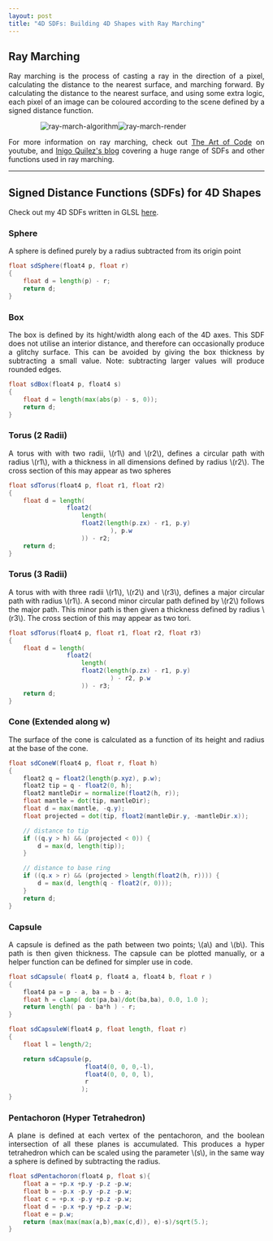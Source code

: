 ```yaml
---
layout: post
title: "4D SDFs: Building 4D Shapes with Ray Marching"
---
```


## Ray Marching

<p style="text-align: justify">
Ray marching is the process of casting a ray in the direction of a pixel, calculating the distance to the nearest surface, and marching forward. By calculating the distance to the nearest surface, and using some extra logic, each pixel of an image can be coloured according to the scene defined by a signed distance function.
</p>

<p style="max-width: 75%;margin-left: auto;margin-right: auto;">
<img src="{{ '/assets/figures/algorithm_ai.png' | absolute_url }} " alt="ray-march-algorithm" style="max-width: 50%;float:left"/> 
<img src="{{ '/assets/figures/raymarch_ai.png' | absolute_url }} " alt="ray-march-render" style="max-width: 50%"/> 
</p>
<div class="bottom-spacer-small"></div>
<p style="text-align: justify">
For more information on ray marching, check out <a href="https://www.youtube.com/playlist?list=PLGmrMu-IwbgtMxMiV3x4IrHPlPmg7FD-P" >The Art of Code</a> on youtube, and <a href="https://iquilezles.org/www/articles/distfunctions/distfunctions.htm" >Inigo Quilez's blog</a> covering a huge range of SDFs and other functions used in ray marching.
</p>

---

## Signed Distance Functions (SDFs) for 4D Shapes

Check out my 4D SDFs written in GLSL <a href="{{ '/code/sdf-code/' | absolute_url }}">here</a>.

### Sphere

A sphere is defined purely by a radius subtracted from its origin point

```glsl
float sdSphere(float4 p, float r)
{
    float d = length(p) - r;
    return d;
}
```

### Box

<p style="text-align: justify">
The box is defined by its hight/width along each of the 4D axes. This SDF does not utilise an interior distance, and therefore can occasionally produce a glitchy surface. This can be avoided by giving the box thickness by subtracting a small value. Note: subtracting larger values will produce rounded edges.
</p>

```glsl
float sdBox(float4 p, float4 s)
{
    float d = length(max(abs(p) - s, 0));
    return d;
}
```

### Torus (2 Radii)

<p style="text-align: justify">
A torus with with two radii, \(r1\) and \(r2\), defines a circular path with radius \(r1\), with a thickness in all dimensions defined by radius \(r2\). The cross section of this may appear as two spheres
</p>

```glsl
float sdTorus(float4 p, float r1, float r2)
{
    float d = length(
                float2(
                    length( 
                    float2(length(p.zx) - r1, p.y)
                            ), p.w
                    )) - r2;
    return d;
}
```

### Torus (3 Radii)

<p style="text-align: justify">
A torus with with three radii \(r1\), \(r2\) and \(r3\), defines a major circular path with radius \(r1\). A second minor circular path defined by \(r2\) follows the major path. This minor path is then given a thickness defined by radius \(r3\). The cross section of this may appear as two tori.
</p>

```glsl
float sdTorus(float4 p, float r1, float r2, float r3)
{
    float d = length(
                float2(
                    length( 
                    float2(length(p.zx) - r1, p.y)
                            ) - r2, p.w
                    )) - r3;
    return d;
}
```

### Cone (Extended along w)

<p style="text-align: justify">
The surface of the cone is calculated as a function of its height and radius at the base of the cone.
</p>

```glsl
float sdConeW(float4 p, float r, float h)
{
    float2 q = float2(length(p.xyz), p.w);
    float2 tip = q - float2(0, h);
    float2 mantleDir = normalize(float2(h, r));
    float mantle = dot(tip, mantleDir);
    float d = max(mantle, -q.y);
    float projected = dot(tip, float2(mantleDir.y, -mantleDir.x));

    // distance to tip
    if ((q.y > h) && (projected < 0)) {
        d = max(d, length(tip));
    }

    // distance to base ring
    if ((q.x > r) && (projected > length(float2(h, r)))) {
        d = max(d, length(q - float2(r, 0)));
    }
    return d;
}
```

### Capsule

<p style="text-align: justify">
A capsule is defined as the path between two points; \(a\) and \(b\).
This path is then given thickness.
The capsule can be plotted manually, or a helper function can be defined for simpler use in code.
</p>

```glsl
float sdCapsule( float4 p, float4 a, float4 b, float r )
{
    float4 pa = p - a, ba = b - a;
    float h = clamp( dot(pa,ba)/dot(ba,ba), 0.0, 1.0 );
    return length( pa - ba*h ) - r;
}

float sdCapsuleW(float4 p, float length, float r)
{
    float l = length/2;

    return sdCapsule(p, 
                     float4(0, 0, 0,-l),
                     float4(0, 0, 0, l),
                     r
                    );
}
```

### Pentachoron (Hyper Tetrahedron)

<p style="text-align: justify">
A plane is defined at each vertex of the pentachoron, and the boolean intersection of all these planes is accumulated. This produces a hyper tetrahedron which can be scaled using the parameter \(s\), in the same way a sphere is defined by subtracting the radius.
</p>

```glsl
float sdPentachoron(float4 p, float s){
    float a = +p.x +p.y -p.z -p.w;
    float b = -p.x -p.y -p.z -p.w;
    float c = +p.x -p.y +p.z -p.w;
    float d = -p.x +p.y +p.z -p.w;
    float e = p.w;
    return (max(max(max(a,b),max(c,d)), e)-s)/sqrt(5.);
}
```
